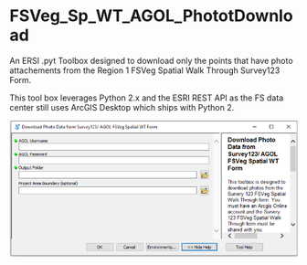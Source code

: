 # FSVeg_Sp_WT_AGOL_PhototDownload
An ERSI .pyt Toolbox designed to download only the points that have photo attachements
from the Region 1 FSVeg Spatial Walk Through Survey123 Form. 

This tool box leverages Python 2.x and the ESRI REST API as the FS data center
still uses ArcGIS Desktop which ships with Python 2. 

![Picture of ESRI pyt toolbox](images/Toolbox.PNG?raw=true)
